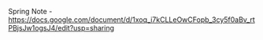 Spring Note - https://docs.google.com/document/d/1xoq_i7kCLLeOwCFopb_3cy5f0aBv_rtPBjsJw1ogsJ4/edit?usp=sharing
